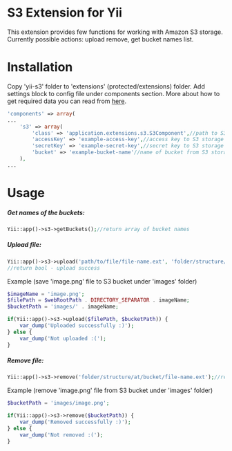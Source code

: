 # S3 Extension for Yii

This extension provides few functions for working with Amazon S3 storage. Currently possible actions: upload remove, get bucket names list.

# Installation

Copy 'yii-s3' folder to 'extensions' (protected/extensions) folder. Add settings block to config file under components section. More about how to get required data you can read from [here](http://www.bucketexplorer.com/documentation/amazon-s3--what-is-my-aws-access-and-secret-key.html).

```php
'components' => array(
...
    's3' => array(
        'class' => 'application.extensions.s3.S3Component',//path to S3Component class from extension
        'accessKey' => 'example-access-key',//access key to S3 storage
        'secretKey' => 'example-secret-key',//secret key to S3 storage
        'bucket' => 'example-bucket-name'//name of bucket from S3 storage. not required
    ),
...
```

# Usage

##### Get names of the buckets:
```php
Yii::app()->s3->getBuckets();//return array of bucket names
```

##### Upload file:
```php
Yii::app()->s3->upload('path/to/file/file-name.ext', 'folder/structure/at/bucket/file-name.ext');
//return bool - upload success
```

Example (save 'image.png' file to S3 bucket under 'images' folder)

```php
$imageName = 'image.png';
$filePath = $webRootPath . DIRECTORY_SEPARATOR . imageName;
$bucketPath = 'images/' . imageName;

if(Yii::app()->s3->upload($filePath, $bucketPath)) {
    var_dump('Uploaded successfully :)');
} else {
    var_dump('Not uploaded :(');
}

```

##### Remove file:
```php
Yii::app()->s3->remove('folder/structure/at/bucket/file-name.ext');//return bool - remove success
```

Example (remove 'image.png' file from S3 bucket under 'images' folder)


```php
$bucketPath = 'images/image.png';

if(Yii::app()->s3->remove($bucketPath)) {
    var_dump('Removed successfully :)');
} else {
    var_dump('Not removed :(');
}

```
